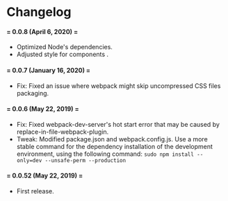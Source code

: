 # Changelog

#### = 0.0.8 (April 6, 2020) =

* Optimized Node's dependencies.
* Adjusted style for components	.


#### = 0.0.7 (January 16, 2020) =

* Fix: Fixed an issue where webpack might skip uncompressed CSS files packaging.


#### = 0.0.6 (May 22, 2019) =

* Fix: Fixed webpack-dev-server's hot start error that may be caused by replace-in-file-webpack-plugin.
* Tweak: Modified package.json and webpack.config.js. Use a more stable command for the dependency installation of the development environment, using the following command: `sudo npm install --only=dev --unsafe-perm --production`



#### = 0.0.52 (May 22, 2019) =

* First release.
